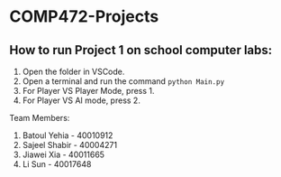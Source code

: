 # COMP472-Projects

## How to run Project 1 on school computer labs:

1. Open the folder in VSCode. 
2. Open a terminal and run the command `python Main.py`
3. For Player VS Player Mode, press 1. 
4. For Player VS AI mode, press 2. 

Team Members: 
1. Batoul Yehia - 40010912 
2. Sajeel Shabir - 40004271 
3. Jiawei Xia - 40011665 
4. Li Sun - 40017648 

